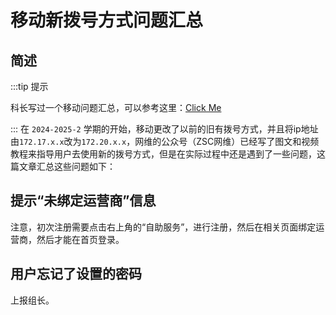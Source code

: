 # 移动新拨号方式问题汇总
## 简述
:::tip 提示

科长写过一个移动问题汇总，可以参考这里：[Click Me](https://docs.qq.com/doc/DS29Vb2xiYk1ucXdH?nlc=1)

:::
在 `2024-2025-2` 学期的开始，移动更改了以前的旧有拨号方式，并且将ip地址由`172.17.x.x`改为`172.20.x.x`，网维的公众号（ZSC网维）已经写了图文和视频教程来指导用户去使用新的拨号方式，但是在实际过程中还是遇到了一些问题，这篇文章汇总这些问题如下：
## 提示“未绑定运营商”信息
注意，初次注册需要点击右上角的“自助服务”，进行注册，然后在相关页面绑定运营商，然后才能在首页登录。
## 用户忘记了设置的密码
上报组长。
